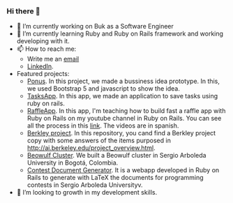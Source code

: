 ### Hi there 👋

- 🔭 I’m currently working on Buk as a Software Engineer
- 🌱 I’m currently learning Ruby and Ruby on Rails framework and working developing with it. 
- 📫 How to reach me: 
  - Write me an [email](santipego0001@gmail.com)
  - [LinkedIn](https://www.linkedin.com/in/santiago-p%C3%A9rez-gonz%C3%A1lez-abb49b144/).
- Featured projects:
  - [Ponus](https://github.com/SunTea43/Ponus). In this project, we made a bussiness idea prototype. In this, we used Bootstrap 5 and javascript to show the idea.
  - [TasksApp](https://github.com/SunTea43/TasksApp). In this app, we made an application to save tasks using ruby on rails.
  - [RaffleApp](https://github.com/SunTea43/RifaApp). In this app, I'm teaching how to build fast a raffle app with Ruby on Rails on my youtube channel in Ruby on Rails. You can see all the process in this [link](https://www.youtube.com/watch?v=Brn_nqq9zdw&list=PLI47N9nPUOiJN41LkzmbriDLhWc7CNsLR). The videos are in spanish.
  - [Berkley project](https://github.com/SunTea43/ProjectBerkley). In this repository, you cand find a Berkley project copy with some answers of the items purposed in http://ai.berkeley.edu/project_overview.html. 
  - [Beowulf Cluster](https://github.com/FelipeVelasquezP/Cluster_Beowulf). We built a Beowulf cluster in Sergio Arboleda University in Bogotá, Colombia.
  - [Contest Document Generator](https://github.com/SunTea43/ContestDocumentGenerator). It is a webapp developed in Ruby on Rails to generate with LaTeX the documents for programming contests in Sergio Arboleda Universityv.
- 👯 I’m looking to growth in my development skills.

